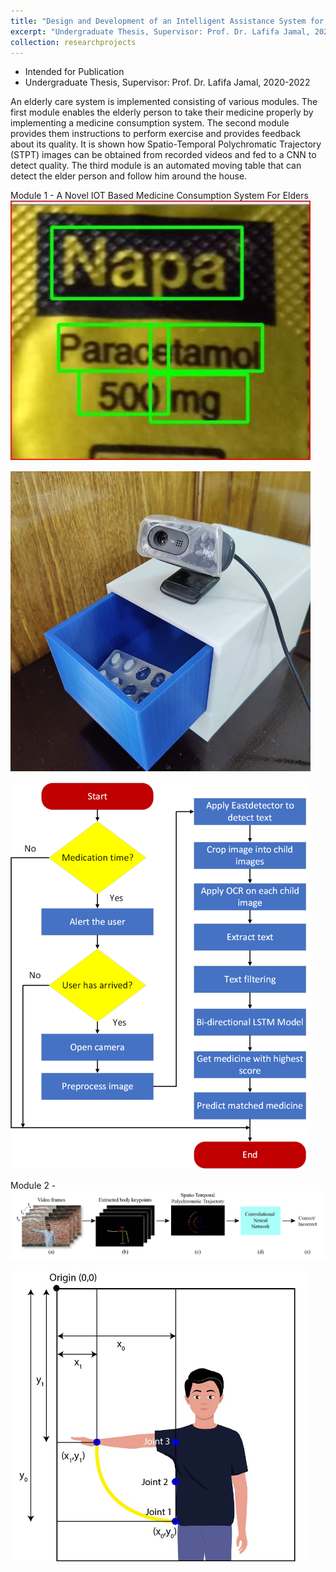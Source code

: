 ```yaml
---
title: "Design and Development of an Intelligent Assistance System for Elderly People"
excerpt: "Undergraduate Thesis, Supervisor: Prof. Dr. Lafifa Jamal, 2020-2022<br/><img src='/images/500x300.png'>"
collection: researchprojects
---
```

* Intended for Publication
* Undergraduate Thesis, Supervisor: Prof. Dr. Lafifa Jamal, 2020-2022

An elderly care system is implemented consisting of various modules. The first module enables the elderly person to take their medicine properly by implementing a medicine consumption system. The second module provides them instructions to perform exercise and provides feedback about its quality. It is shown how Spatio-Temporal Polychromatic Trajectory (STPT) images can be obtained from recorded videos and fed to a CNN to detect quality. The third module is an automated moving table that can detect the elder person and follow him around the house.

Module 1 - A Novel IOT Based Medicine Consumption System For Elders
<img src='/images/medicine/word.jpg' style='width: 480px;max-width:100%;margin-bottom:15px;'>
<img src='/images/medicine/drawer_open.jpg' style='width: 480px;max-width:100%;margin-bottom:15px;'>
<img src='/images/medicine/algorithm_workflow.png' style='width: 480px;max-width:100%;margin-bottom:15px;'>
Module 2 - 
<img src='/images/exercise/methodology_overview.jpg' style='width: 650px;max-width:100%;margin-bottom:15px;'>
<img src='/images/exercise/direction_demonstration.jpg' style='width: 480px;max-width:100%;margin-bottom:15px;'>